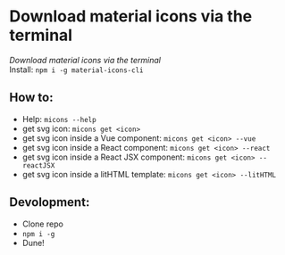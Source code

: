 # Download material icons via the terminal
*Download material icons via the terminal*  
Install: `npm i -g material-icons-cli`

## How to:
- Help: `micons --help`
- get svg icon: `micons get <icon>`
- get svg icon inside a Vue component: `micons get <icon> --vue`
- get svg icon inside a React component: `micons get <icon> --react`
- get svg icon inside a React JSX component: `micons get <icon> --reactJSX`
- get svg icon inside a litHTML template: `micons get <icon> --litHTML`

## Devolopment:
- Clone repo
- `npm i -g`
- Dune!